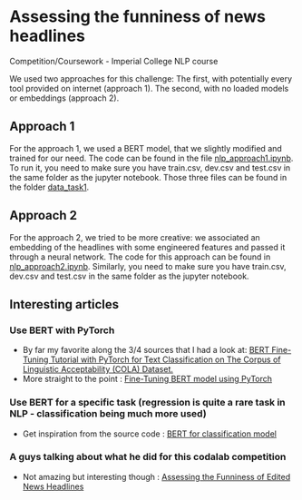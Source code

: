 # Assessing the funniness of news headlines
Competition/Coursework - Imperial College NLP course

We used two approaches for this challenge:
The first, with potentially every tool provided on internet (approach 1). The second, with no loaded models or embeddings (approach 2).

## Approach 1
For the approach 1, we used a BERT model, that we slightly modified and trained for our need. The code can be found in the file [nlp_approach1.ipynb](./nlp_approach1.ipynb).
To run it, you need to make sure you have train.csv, dev.csv and test.csv in the same folder as the jupyter notebook. Those three files can be found in the folder [data_task1](./data_task1).

## Approach 2
For the approach 2, we tried to be more creative: we associated an embedding of the headlines with some engineered features and passed it through a neural network. The code for this approach can be found in [nlp_approach2.ipynb](./nlp_approach2.ipynb). Similarly, you need to make sure you have train.csv, dev.csv and test.csv in the same folder as the jupyter notebook.



## Interesting articles
### Use BERT with PyTorch
- By far my favorite along the 3/4 sources that I had a look at: [BERT Fine-Tuning Tutorial with PyTorch for Text Classification on The Corpus of Linguistic Acceptability (COLA) Dataset.](https://medium.com/@aniruddha.choudhury94/part-2-bert-fine-tuning-tutorial-with-pytorch-for-text-classification-on-the-corpus-of-linguistic-18057ce330e1)
- More straight to the point : [Fine-Tuning BERT model using PyTorch](https://medium.com/@prakashakshay/fine-tuning-bert-model-using-pytorch-f34148d58a37)
### Use BERT for a specific task (regression is quite a rare task in NLP - classification being much more used)
- Get inspiration from the source code : [BERT for classification model](https://huggingface.co/transformers/_modules/transformers/models/bert/modeling_bert.html#BertForSequenceClassification)
### A guys talking about what he did for this codalab competition
- Not amazing but interesting though : [Assessing the Funniness of Edited News Headlines](https://medium.com/@cselig/assessing-the-funniness-of-edited-news-headlines-3ec03056f29a)


